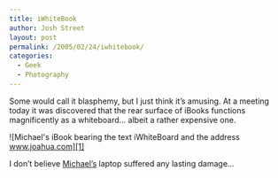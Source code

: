 ```yaml
---
title: iWhiteBook
author: Josh Street
layout: post
permalink: /2005/02/24/iwhitebook/
categories:
  - Geek
  - Photography
---
```

Some would call it blasphemy, but I just think it&#8217;s amusing. At a meeting today it was discovered that the rear surface of iBooks functions magnificently as a whiteboard&#8230; albeit a rather expensive one.

![Michael's iBook bearing the text iWhiteBoard and the address www.joahua.com][1]

I don&#8217;t believe [Michael&#8217;s][2] laptop suffered any lasting damage&#8230;

 [1]: /blog/wp-content/2005/02/iwhitebook-crop.jpg
 [2]: http://www.bluetrait.com/